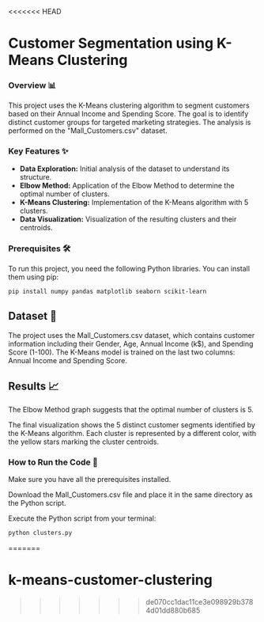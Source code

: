 <<<<<<< HEAD
# Customer Segmentation using K-Means Clustering

### Overview 📊

This project uses the K-Means clustering algorithm to segment customers based on their Annual Income and Spending Score. The goal is to identify distinct customer groups for targeted marketing strategies. The analysis is performed on the "Mall_Customers.csv" dataset.

### Key Features ✨

* **Data Exploration:** Initial analysis of the dataset to understand its structure.
* **Elbow Method:** Application of the Elbow Method to determine the optimal number of clusters.
* **K-Means Clustering:** Implementation of the K-Means algorithm with 5 clusters.
* **Data Visualization:** Visualization of the resulting clusters and their centroids.

### Prerequisites 🛠️

To run this project, you need the following Python libraries. You can install them using pip:

```bash
pip install numpy pandas matplotlib seaborn scikit-learn
```
## Dataset 📂
The project uses the Mall_Customers.csv dataset, which contains customer information including their Gender, Age, Annual Income (k$), and Spending Score (1-100). The K-Means model is trained on the last two columns: Annual Income and Spending Score.

## Results 📈
The Elbow Method graph suggests that the optimal number of clusters is 5.

The final visualization shows the 5 distinct customer segments identified by the K-Means algorithm. Each cluster is represented by a different color, with the yellow stars marking the cluster centroids.

### How to Run the Code 🚀
Make sure you have all the prerequisites installed.

Download the Mall_Customers.csv file and place it in the same directory as the Python script.

Execute the Python script from your terminal:
``` bash
python clusters.py
```
=======
# k-means-customer-clustering
>>>>>>> de070cc1dac11ce3e098929b3784d01dd880b685
